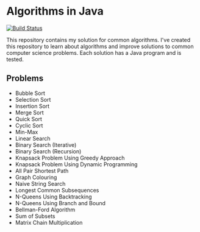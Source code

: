 # Algorithms in Java

[![Build Status](https://travis-ci.org/joemccann/dillinger.svg?branch=master)](https://travis-ci.org/joemccann/dillinger)

This repository contains my solution for common algorithms. I've created this repository to learn about algorithms and improve solutions to common computer science problems. Each solution has a Java program and is tested. 

## Problems

- Bubble Sort
- Selection Sort
- Insertion Sort
- Merge Sort
- Quick Sort
- Cyclic Sort
- Min-Max 
- Linear Search 
- Binary Search (Iterative)
- Binary Search (Recursion)
- Knapsack Problem Using Greedy Approach
- Knapsack Problem Using Dynamic Programming
- All Pair Shortest Path
- Graph Colouring
- Naive String Search
- Longest Common Subsequences
- N-Queens Using Backtracking
- N-Queens Using Branch and Bound
- Bellman-Ford Algorithm
- Sum of Subsets
- Matrix Chain Multiplication








